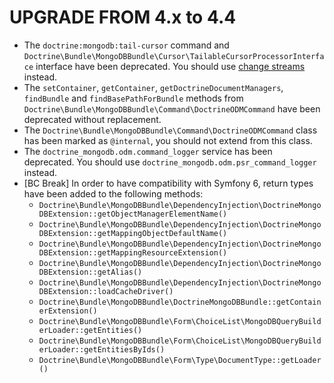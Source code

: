 UPGRADE FROM 4.x to 4.4
=======================

* The `doctrine:mongodb:tail-cursor` command and
  `Doctrine\Bundle\MongoDBBundle\Cursor\TailableCursorProcessorInterface`
  interface have been deprecated. You should use
  [change streams](https://docs.mongodb.com/manual/changeStreams/) instead.
* The `setContainer`, `getContainer`, `getDoctrineDocumentManagers`,
  `findBundle` and `findBasePathForBundle` methods from
  `Doctrine\Bundle\MongoDBBundle\Command\DoctrineODMCommand` have been
  deprecated without replacement.
* The `Doctrine\Bundle\MongoDBBundle\Command\DoctrineODMCommand` class has
  been marked as `@internal`, you should not extend from this class.
* The `doctrine_mongodb.odm.command_logger` service has been deprecated. You should use
  `doctrine_mongodb.odm.psr_command_logger` instead.
* [BC Break] In order to have compatibility with Symfony 6, return types have
  been added to the following methods:
  * `Doctrine\Bundle\MongoDBBundle\DependencyInjection\DoctrineMongoDBExtension::getObjectManagerElementName()`
  * `Doctrine\Bundle\MongoDBBundle\DependencyInjection\DoctrineMongoDBExtension::getMappingObjectDefaultName()`
  * `Doctrine\Bundle\MongoDBBundle\DependencyInjection\DoctrineMongoDBExtension::getMappingResourceExtension()`
  * `Doctrine\Bundle\MongoDBBundle\DependencyInjection\DoctrineMongoDBExtension::getAlias()`
  * `Doctrine\Bundle\MongoDBBundle\DependencyInjection\DoctrineMongoDBExtension::loadCacheDriver()`
  * `Doctrine\Bundle\MongoDBBundle\DoctrineMongoDBBundle::getContainerExtension()`
  * `Doctrine\Bundle\MongoDBBundle\Form\ChoiceList\MongoDBQueryBuilderLoader::getEntities()`
  * `Doctrine\Bundle\MongoDBBundle\Form\ChoiceList\MongoDBQueryBuilderLoader::getEntitiesByIds()`
  * `Doctrine\Bundle\MongoDBBundle\Form\Type\DocumentType::getLoader()`
